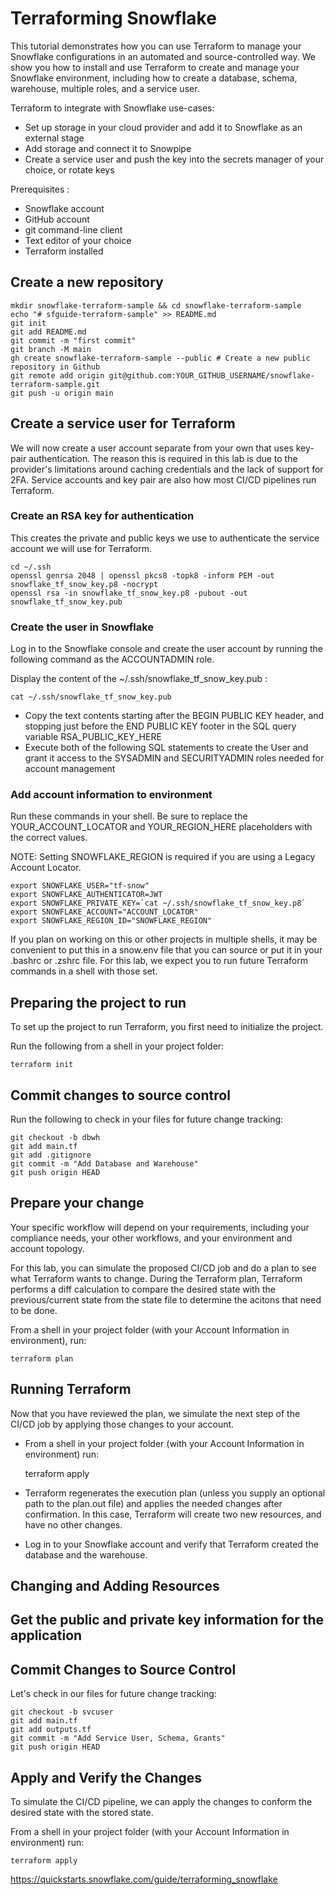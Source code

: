 # Terraforming Snowflake

This tutorial demonstrates how you can use Terraform to manage your Snowflake configurations in an automated and source-controlled way. We show you how to install and use Terraform to create and manage your Snowflake environment, including how to create a database, schema, warehouse, multiple roles, and a service user. 

Terraform to integrate with Snowflake use-cases:

- Set up storage in your cloud provider and add it to Snowflake as an external stage
- Add storage and connect it to Snowpipe
- Create a service user and push the key into the secrets manager of your choice, or rotate keys

Prerequisites :
- Snowflake account
- GitHub account
- git command-line client
- Text editor of your choice
- Terraform installed

## Create a new repository

    mkdir snowflake-terraform-sample && cd snowflake-terraform-sample
    echo "# sfguide-terraform-sample" >> README.md
    git init
    git add README.md
    git commit -m "first commit"
    git branch -M main
    gh create snowflake-terraform-sample --public # Create a new public repository in Github
    git remote add origin git@github.com:YOUR_GITHUB_USERNAME/snowflake-terraform-sample.git
    git push -u origin main

## Create a service user for Terraform

We will now create a user account separate from your own that uses key-pair authentication. The reason this is required in this lab is due to the provider's limitations around caching credentials and the lack of support for 2FA. Service accounts and key pair are also how most CI/CD pipelines run Terraform.

### Create an RSA key for authentication

This creates the private and public keys we use to authenticate the service account we will use for Terraform.

    cd ~/.ssh
    openssl genrsa 2048 | openssl pkcs8 -topk8 -inform PEM -out snowflake_tf_snow_key.p8 -nocrypt
    openssl rsa -in snowflake_tf_snow_key.p8 -pubout -out snowflake_tf_snow_key.pub

### Create the user in Snowflake

Log in to the Snowflake console and create the user account by running the following command as the ACCOUNTADMIN role.

Display the content of the ~/.ssh/snowflake_tf_snow_key.pub :

    cat ~/.ssh/snowflake_tf_snow_key.pub 

- Copy the text contents starting after the BEGIN PUBLIC KEY header, and stopping just before the END PUBLIC KEY footer in the SQL query variable RSA_PUBLIC_KEY_HERE
- Execute both of the following SQL statements to create the User and grant it access to the SYSADMIN and SECURITYADMIN roles needed for account management

### Add account information to environment

Run these commands in your shell. Be sure to replace the YOUR_ACCOUNT_LOCATOR and YOUR_REGION_HERE placeholders with the correct values.

NOTE: Setting SNOWFLAKE_REGION is required if you are using a Legacy Account Locator.

    export SNOWFLAKE_USER="tf-snow"
    export SNOWFLAKE_AUTHENTICATOR=JWT
    export SNOWFLAKE_PRIVATE_KEY=`cat ~/.ssh/snowflake_tf_snow_key.p8`
    export SNOWFLAKE_ACCOUNT="ACCOUNT_LOCATOR"
    export SNOWFLAKE_REGION_ID="SNOWFLAKE_REGION"

If you plan on working on this or other projects in multiple shells, it may be convenient to put this in a snow.env file that you can source or put it in your .bashrc or .zshrc file. For this lab, we expect you to run future Terraform commands in a shell with those set.

## Preparing the project to run

To set up the project to run Terraform, you first need to initialize the project.

Run the following from a shell in your project folder:

    terraform init

## Commit changes to source control

Run the following to check in your files for future change tracking:

    git checkout -b dbwh
    git add main.tf
    git add .gitignore
    git commit -m "Add Database and Warehouse"
    git push origin HEAD

## Prepare your change

Your specific workflow will depend on your requirements, including your compliance needs, your other workflows, and your environment and account topology.

For this lab, you can simulate the proposed CI/CD job and do a plan to see what Terraform wants to change. During the Terraform plan, Terraform performs a diff calculation to compare the desired state with the previous/current state from the state file to determine the acitons that need to be done.

From a shell in your project folder (with your Account Information in environment), run:

    terraform plan

## Running Terraform

Now that you have reviewed the plan, we simulate the next step of the CI/CD job by applying those changes to your account.

- From a shell in your project folder (with your Account Information in environment) run:
    
    terraform apply

- Terraform regenerates the execution plan (unless you supply an optional path to the plan.out file) and applies the needed changes after confirmation. In this case, Terraform will create two new resources, and have no other changes.

- Log in to your Snowflake account and verify that Terraform created the database and the warehouse.

## Changing and Adding Resources

## Get the public and private key information for the application

## Commit Changes to Source Control

Let's check in our files for future change tracking:

    git checkout -b svcuser
    git add main.tf
    git add outputs.tf
    git commit -m "Add Service User, Schema, Grants"
    git push origin HEAD

## Apply and Verify the Changes

To simulate the CI/CD pipeline, we can apply the changes to conform the desired state with the stored state.

From a shell in your project folder (with your Account Information in environment) run:
    
    terraform apply

https://quickstarts.snowflake.com/guide/terraforming_snowflake